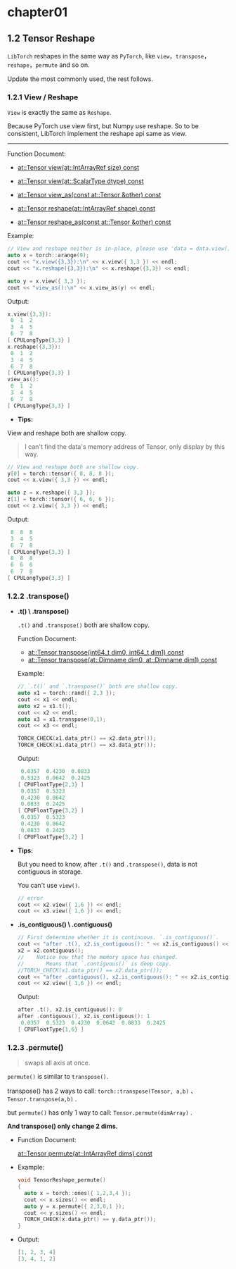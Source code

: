 # chapter01

## 1.2 Tensor Reshape

`LibTorch` reshapes in the same way as `PyTorch`, like `view`，`transpose`，`reshape`，`permute` and so on.

Update the most commonly used, the rest follows.

### 1.2.1 View / Reshape

`View` is exactly the same as `Reshape`.

Because PyTorch use view first, but Numpy use reshape. So to be consistent, LibTorch implement the reshape api same as view.

---

Function Document:

- [at::Tensor view(at::IntArrayRef size) const](https://pytorch.org/cppdocs/api/classat_1_1_tensor.html#_CPPv4NK2at6Tensor4viewEN2at11IntArrayRefE)

- [at::Tensor view(at::ScalarType dtype) const](https://pytorch.org/cppdocs/api/classat_1_1_tensor.html#_CPPv4NK2at6Tensor4viewEN2at10ScalarTypeE)

- [at::Tensor view_as(const at::Tensor &other) const](https://pytorch.org/cppdocs/api/classat_1_1_tensor.html#_CPPv4NK2at6Tensor7view_asERKN2at6TensorE)

- [at::Tensor reshape(at::IntArrayRef shape) const](https://pytorch.org/cppdocs/api/classat_1_1_tensor.html#_CPPv4NK2at6Tensor7reshapeEN2at11IntArrayRefE)

- [at::Tensor reshape_as(const at::Tensor &other) const](https://pytorch.org/cppdocs/api/classat_1_1_tensor.html#_CPPv4NK2at6Tensor10reshape_asERKN2at6TensorE)

Example:

```cpp
// View and reshape neither is in-place, please use 'data = data.view()/data.reshape()'.
auto x = torch::arange(9);
cout << "x.view({3,3}):\n" << x.view({ 3,3 }) << endl;
cout << "x.reshape({3,3}):\n" << x.reshape({3,3}) << endl;

auto y = x.view({ 3,3 });
cout << "view_as():\n" << x.view_as(y) << endl;
```

Output:

```cpp
x.view({3,3}):
 0  1  2
 3  4  5
 6  7  8
[ CPULongType{3,3} ]
x.reshape({3,3}):
 0  1  2
 3  4  5
 6  7  8
[ CPULongType{3,3} ]
view_as():
 0  1  2
 3  4  5
 6  7  8
[ CPULongType{3,3} ]
```

- **Tips:**

View and reshape both are shallow copy.

> I can't find the data's memory address of Tensor, only display by this way.

```cpp
// View and reshape both are shallow copy.
y[0] = torch::tensor({ 8, 8, 8 });
cout << x.view({ 3,3 }) << endl;

auto z = x.reshape({ 3,3 });
z[1] = torch::tensor({ 6, 6, 6 });
cout << z.view({ 3,3 }) << endl;
```

Output:

```cpp
 8  8  8
 3  4  5
 6  7  8
[ CPULongType{3,3} ]
 8  8  8
 6  6  6
 6  7  8
[ CPULongType{3,3} ]
```

### 1.2.2 .transpose()

- **.t() \ .transpose()**

  `.t()` and `.transpose()` both are shallow copy.

  Function Document:

  - [at::Tensor transpose(int64_t dim0, int64_t dim1) const](https://pytorch.org/cppdocs/api/classat_1_1_tensor.html#_CPPv4NK2at6Tensor9transposeE7int64_t7int64_t)
  - [at::Tensor transpose(at::Dimname dim0, at::Dimname dim1) const](https://pytorch.org/cppdocs/api/classat_1_1_tensor.html#_CPPv4NK2at6Tensor9transposeE7int64_t7int64_t)

  Example:

  ```cpp
  // `.t()` and `.transpose()` both are shallow copy.
  auto x1 = torch::rand({ 2,3 });
  cout << x1 << endl;
  auto x2 = x1.t();
  cout << x2 << endl;
  auto x3 = x1.transpose(0,1);
  cout << x3 << endl;
  
  TORCH_CHECK(x1.data_ptr() == x2.data_ptr());
  TORCH_CHECK(x1.data_ptr() == x3.data_ptr());
  ```

  Output:

  ```cpp
   0.0357  0.4230  0.0833
   0.5323  0.0642  0.2425
  [ CPUFloatType{2,3} ]
   0.0357  0.5323
   0.4230  0.0642
   0.0833  0.2425
  [ CPUFloatType{3,2} ]
   0.0357  0.5323
   0.4230  0.0642
   0.0833  0.2425
  [ CPUFloatType{3,2} ]
  ```

- **Tips:**

  But you need to know, after `.t()` and `.transpose()`, data is not contiguous in storage.

  You can't use `view()`.

  ```cpp
  // error
  cout << x2.view({ 1,6 }) << endl;
  cout << x3.view({ 1,6 }) << endl;
  ```

- **.is_contiguous() \ .contiguous()**

  ```cpp
  // First determine whether it is continuous. `.is_contiguous()`.
  cout << "after .t(), x2.is_contiguous(): " << x2.is_contiguous() << endl;
  x2 = x2.contiguous();
  //	Notice now that the memory space has changed.
  // 	   Means that `.contiguous()` is deep copy.
  //TORCH_CHECK(x1.data_ptr() == x2.data_ptr());
  cout << "after .contiguous(), x2.is_contiguous(): " << x2.is_contiguous() << endl;
  cout << x2.view({ 1,6 }) << endl;
  ```

  Output:

  ```cpp
  after .t(), x2.is_contiguous(): 0
  after .contiguous(), x2.is_contiguous(): 1
   0.0357  0.5323  0.4230  0.0642  0.0833  0.2425
  [ CPUFloatType{1,6} ]
  ```

### 1.2.3 .permute()

> swaps all axis at once.

`permute()` is similar to `transpose()`.

transpose() has 2 ways to call: `torch::transpose(Tensor, a,b)` 、`Tensor.transpose(a,b)` .

but `permute()` has only 1 way to call: `Tensor.permute(dimArray)` .

__And transpose() only change 2 dims.__

- Function Document:

  [at::Tensor permute(at::IntArrayRef dims) const](https://pytorch.org/cppdocs/api/classat_1_1_tensor.html#_CPPv4NK2at6Tensor7permuteEN2at11IntArrayRefE)

- Example:

  ```cpp
  void TensorReshape_permute()
  {
  	auto x = torch::ones({ 1,2,3,4 });
  	cout << x.sizes() << endl;
  	auto y = x.permute({ 2,3,0,1 });
  	cout << y.sizes() << endl;
  	TORCH_CHECK(x.data_ptr() == y.data_ptr());
  }
  ```

- Output:

  ```cpp
  [1, 2, 3, 4]
  [3, 4, 1, 2]
  ```

  